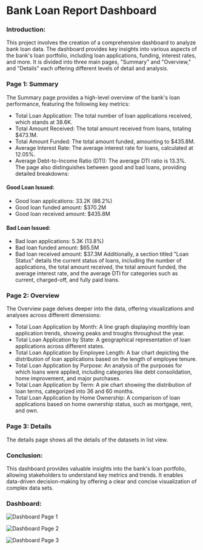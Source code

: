 # Bank Loan Report Dashboard
### Introduction:
This project involves the creation of a comprehensive dashboard to analyze bank loan data. The dashboard provides key insights into various aspects of the bank's loan portfolio, including loan applications, funding, interest rates, and more. It is divided into three main pages, "Summary" and "Overview," and "Details" each offering different levels of detail and analysis.
### Page 1: Summary
The Summary page provides a high-level overview of the bank's loan performance, featuring the following key metrics:
+	Total Loan Application: The total number of loan applications received, which stands at 38.6K.
+	Total Amount Received: The total amount received from loans, totaling $473.1M.
+	Total Amount Funded: The total amount funded, amounting to $435.8M.
+	Average Interest Rate: The average interest rate for loans, calculated at 12.05%.
+	Average Debt-to-Income Ratio (DTI): The average DTI ratio is 13.3%.
The page also distinguishes between good and bad loans, providing detailed breakdowns:
####	Good Loan Issued:
+	Good loan applications: 33.2K (86.2%)
+	Good loan funded amount: $370.2M
+	Good loan received amount: $435.8M
####	Bad Loan Issued:
+	Bad loan applications: 5.3K (13.8%)
+	Bad loan funded amount: $65.5M
+	Bad loan received amount: $37.3M
Additionally, a section titled "Loan Status" details the current status of loans, including the number of applications, the total amount received, the total amount funded, the average interest rate, and the average DTI for categories such as current, charged-off, and fully paid loans.
### Page 2: Overview
The Overview page delves deeper into the data, offering visualizations and analyses across different dimensions:
+	Total Loan Application by Month: A line graph displaying monthly loan application trends, showing peaks and troughs throughout the year.
+	Total Loan Application by State: A geographical representation of loan applications across different states.
+	Total Loan Application by Employee Length: A bar chart depicting the distribution of loan applications based on the length of employee tenure.
+	Total Loan Application by Purpose: An analysis of the purposes for which loans were applied, including categories like debt consolidation, home improvement, and major purchases.
+	Total Loan Application by Term: A pie chart showing the distribution of loan terms, categorized into 36 and 60 months.
+	Total Loan Application by Home Ownership: A comparison of loan applications based on home ownership status, such as mortgage, rent, and own.
### Page 3: Details
The details page shows all the details of the datasets in list view.
### Conclusion:
This dashboard provides valuable insights into the bank's loan portfolio, allowing stakeholders to understand key metrics and trends. It enables data-driven decision-making by offering a clear and concise visualization of complex data sets.

### Dashboard:


![Dashboard Page 1](https://github.com/user-attachments/assets/dff6aba0-cf3d-4721-8916-f90144c03c1b)


![Dashboard Page 2](https://github.com/user-attachments/assets/d8ebef2a-5998-436e-b1aa-b65cc3803ac6)


![Dashboard Page 3](https://github.com/user-attachments/assets/ec41e135-80d6-4aa5-9722-66bfe7c64f79)
